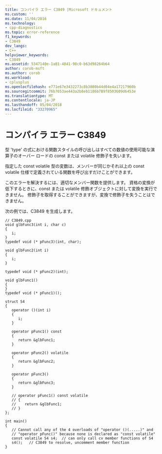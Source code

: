 ```yaml
---
title: コンパイラ エラー C3849 |Microsoft ドキュメント
ms.custom: ''
ms.date: 11/04/2016
ms.technology:
- cpp-diagnostics
ms.topic: error-reference
f1_keywords:
- C3849
dev_langs:
- C++
helpviewer_keywords:
- C3849
ms.assetid: 5347140e-1a81-4841-98c0-b63d98264b64
author: corob-msft
ms.author: corob
ms.workload:
- cplusplus
ms.openlocfilehash: e771e67e3432273c8b3880b44d04e4a17217960b
ms.sourcegitcommit: 76b7653ae443a2b8eb1186b789f8503609d6453e
ms.translationtype: MT
ms.contentlocale: ja-JP
ms.lasthandoff: 05/04/2018
ms.locfileid: "33270965"
---
```

# <a name="compiler-error-c3849"></a>コンパイラ エラー C3849
型 'type' の式における関数スタイルの呼び出しはすべての数値の使用可能な演算子のオーバー ロードの const または volatile 修飾子を失います。  
  
 指定した const volatile 型の変数は、メンバーが同じかそれ以上の const volatile 仕様で定義されている関数を呼び出すだけことができます。  
  
 このエラーを解決するには、適切なメンバー関数を提供します。 資格の変換が低下するときに、const または volatile 修飾オブジェクトに対して変換を実行できません。 修飾子を取得することができますが、変換で修飾子を失うことはできません。  
  
 次の例では、C3849 を生成します。  
  
```  
// C3849.cpp  
void glbFunc3(int i, char c)  
{  
   i;  
}  
typedef void (* pFunc3)(int, char);  
  
void glbFunc2(int i)  
{  
   i;  
}  
  
typedef void (* pFunc2)(int);  
  
void glbFunc1()  
{  
}  
typedef void (* pFunc1)();  
  
struct S4  
{  
   operator ()(int i)  
   {  
      i;  
   }  
  
   operator pFunc1() const  
   {  
      return &glbFunc1;  
   }  
  
   operator pFunc2() volatile  
   {  
      return &glbFunc2;  
   }  
  
   operator pFunc3()  
   {  
      return &glbFunc3;  
   }  
  
   // operator pFunc1() const volatile  
   // {  
   //    return &glbFunc1;  
   // }  
};  
  
int main()  
{  
   // Cannot call any of the 4 overloads of "operator ()(.....)" and   
   // "operator pFunc()" because none is declared as "const volatile"  
   const volatile S4 s4;  // can only call cv member functions of S4  
   s4();   // C3849 to resolve, uncomment member function  
}  
```